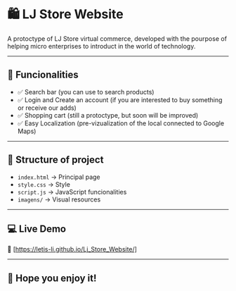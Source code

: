 # 🛍️ LJ Store Website

A protoctype of LJ Store virtual commerce, developed with the pourpose of helping micro enterprises to introduct in the world of technology.

---

## 🚀 Funcionalities
- ✅ Search bar (you can use to search products)
- ✅ Login and Create an account (if you are interested to buy something or receive our adds)
- ✅ Shopping cart (still a protoctype, but soon will be improved)
- ✅ Easy Localization (pre-vizualization of the local connected to Google Maps)

---

## 📂 Structure of project
- `index.html` → Principal page
- `style.css` → Style
- `script.js` → JavaScript funcionalities
- `imagens/` → Visual resources

---

## 💻 Live Demo
🔗 [https://letis-li.github.io/Lj_Store_Website/]

---

## 💚 Hope you enjoy it!
